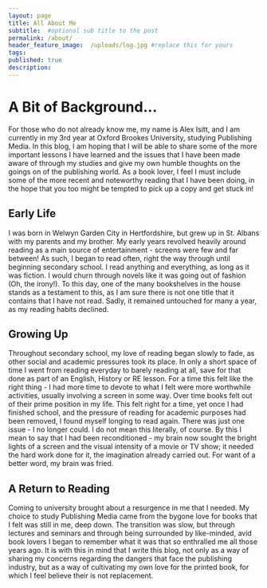 ```yaml
---
layout: page
title: All About Me
subtitle:  #optional sub title to the post
permalink: /about/
header_feature_image:  /uploads/log.jpg #replace this for yours
tags:
published: true
description:
---
```


# A Bit of Background...

For those who do not already know me, my name is Alex Isitt, and I am currently in my 3rd year at Oxford Brookes University, studying Publishing Media. In this blog, I am hoping that I will be able to share some of the more important lessons I have learned and the issues that I have been made aware of through my studies and give my own humble thoughts on the goings on of the publishing world. As a book lover, I feel I must include some of the more recent and noteworthy reading that I have been doing, in the hope that you too might be tempted to pick up a copy and get stuck in!

## Early Life

I was born in Welwyn Garden City in Hertfordshire, but grew up in St. Albans with my parents and my brother. My early years revolved heavily around reading as a main source of entertainment - screens were few and far between! As such, I began to read often, right the way through until beginning secondary school. I read anything and everything, as long as it was fiction. I would churn through novels like it was going out of fashion (Oh, the irony!). To this day, one of the many bookshelves in the house stands as a testament to this, as I am sure there is not one title that it contains that I have not read. Sadly, it remained untouched for many a year, as my reading habits declined.

## Growing Up

Throughout secondary school, my love of reading began slowly to fade, as other social and academic pressures took its place. In only a short space of time I went from reading everyday to barely reading at all, save for that done as part of an English, History or RE lesson. For a time this felt like the right thing - I had more time to devote to what I felt were more worthwhile activities, usually involving a screen in some way. Over time books felt out of their prime position in my life. This felt right for a time, yet once I had finished school, and the pressure of reading for academic purposes had been removed, I found myself longing to read again. There was just one issue - I no longer could.
I do not mean this literally, of course. By this I mean to say that I had been reconditioned - my brain now sought the bright lights of a screen and the visual intensity of a movie or TV show; it needed the hard work done for it, the imagination already carried out. For want of a better word, my brain was fried.

## A Return to Reading

Coming to university brought about a resurgence in me that I needed. My choice to study Publishing Media came from the bygone love for books that I felt was still in me, deep down. The transition was slow, but through lectures and seminars and through being surrounded by like-minded, avid book lovers I began to remember what it was that so enthralled me all those years ago.
It is with this in mind that I write this blog, not only as a way of sharing my concerns regarding the dangers that face the publishing industry, but as a way of cultivating my own love for the printed book, for which I feel believe their is not replacement.
